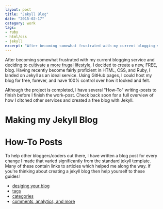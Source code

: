 ```yaml
---
layout: post
title: "Jekyll Blog"
date: "2015-02-17"
category: work
tags:
- ruby
- html/css
- jekyll
excerpt: "After becoming somewhat frustrated with my current blogging service and deciding to cultivate a more frugal lifestyle, I decided to create a new, FREE, blog. Having recently become fairly proficient in HTML, CSS, and Ruby, I landed..."
---
```


After becoming somewhat frustrated with my current blogging service and deciding to [cultivate a more frugal lifestyle]({{site.url}}/writing/spend-less-program-more/), I decided to create a new, FREE, blog. Having recently become fairly proficient in HTML, CSS, and Ruby, I landed on Jekyll as an ideal service. Using GitHub pages, I could host my blog for free, forever, and have 100% control over how it looked and felt.

Although the project is completed, I have several "How-To" writing-posts to finish before I finish the work-post. Check back soon for a full overview of how I ditched other services and created a free blog with Jekyll.

# Making my Jekyll Blog

# How-To Posts

To help other bloggers/coders out there, I have written a blog post for every change I made that varied significantly from the standard jekyll template. Many of these contain links to articles which helped me along the way. If you're thinking about creating a jekyll blog then help yourself to these guides!
- [desiging your blog]()
- [tags]()
- [categories]()
- [comments, analytics, and more]()
